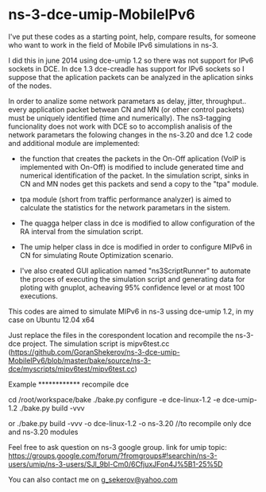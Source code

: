 ns-3-dce-umip-MobileIPv6
========================

I've put these codes as a starting point, help, compare results, for someone who want to work in the field of Mobile IPv6 simulations in ns-3. 

I did this in june 2014 using dce-umip 1.2 so there was not support for IPv6 sockets in DCE. In dce 1.3 dce-creadle has support for IPv6 sockets so I suppose that the aplication packets can be analyzed in the aplication sinks of the nodes.

In order to analize some network parametars as delay, jitter, throughput.. every application packet betwean CN and MN (or other control packets) must be uniquely identified (time and numerically). The ns3-tagging funcionality does not work with DCE so to accomplish analisis of the network parametars the folowing changes in the ns-3.20 and dce 1.2 code and additional module are implemented:

- the function that creates the packets in the On-Off aplication (VoIP is implemented with On-Off) is modified to include generated time and numerical identification of the packet. In the simulation script, sinks in CN and MN nodes get this packets and send a copy to the "tpa" module.

- tpa module (short from traffic performance analyzer) is aimed to calculate the statistics for the network parametars in the sistem.

- The quagga helper class in dce is modified to allow configuration of the RA interval from the simulation script.

- The umip helper class in dce is modified in order to configure MIPv6 in CN for simulating Route Optimization scenario.

- I've also created GUI aplication named "ns3ScriptRunner" to automate the proces of executing the simulation script and generating data for ploting with gnuplot, acheaving 95% confidence level or at most 100 executions. 

This codes are aimed to simulate MIPv6 in ns-3 ussing dce-umip 1.2, in my case on Ubuntu 12.04 x64


Just replace the files in the corespondent location and recompile the ns-3-dce project. The simulation script is mipv6test.cc (https://github.com/GoranShekerov/ns-3-dce-umip-MobileIPv6/blob/master/bake/source/ns-3-dce/myscripts/mipv6test/mipv6test.cc)

Example
************ recompile dce

cd /root/workspace/bake
./bake.py configure -e dce-linux-1.2 -e dce-umip-1.2
./bake.py build -vvv

or ./bake.py build -vvv -o dce-linux-1.2 -o ns-3.20 //to recompile only dce and ns-3.20 modules

Feel free to ask question on ns-3 google group.
link for umip topic: https://groups.google.com/forum/?fromgroups#!searchin/ns-3-users/umip/ns-3-users/SJl_9bl-Cm0/6CfjuxJFon4J%5B1-25%5D

You can also contact me on g_sekerov@yahoo.com 
